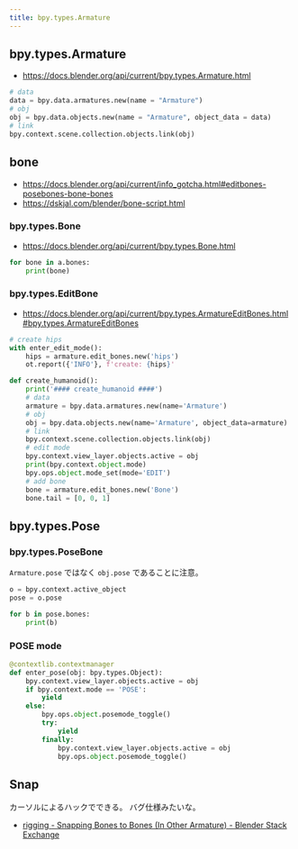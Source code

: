 ```yaml
---
title: bpy.types.Armature
---
```


## bpy.types.Armature

- https://docs.blender.org/api/current/bpy.types.Armature.html

```py
# data
data = bpy.data.armatures.new(name = "Armature")
# obj
obj = bpy.data.objects.new(name = "Armature", object_data = data)
# link
bpy.context.scene.collection.objects.link(obj)
```

## bone

- https://docs.blender.org/api/current/info_gotcha.html#editbones-posebones-bone-bones
- https://dskjal.com/blender/bone-script.html

### bpy.types.Bone

- https://docs.blender.org/api/current/bpy.types.Bone.html

```python
for bone in a.bones:
	print(bone)
```

### bpy.types.EditBone

- https://docs.blender.org/api/current/bpy.types.ArmatureEditBones.html#bpy.types.ArmatureEditBones

```py
# create hips
with enter_edit_mode():
    hips = armature.edit_bones.new('hips')
    ot.report({'INFO'}, f'create: {hips}'
```

```py
def create_humanoid():
    print('#### create_humanoid ####')
    # data
    armature = bpy.data.armatures.new(name='Armature')
    # obj
    obj = bpy.data.objects.new(name='Armature', object_data=armature)
    # link
    bpy.context.scene.collection.objects.link(obj)
    # edit mode
    bpy.context.view_layer.objects.active = obj
    print(bpy.context.object.mode)
    bpy.ops.object.mode_set(mode='EDIT')
    # add bone
    bone = armature.edit_bones.new('Bone')
    bone.tail = [0, 0, 1]
```

## bpy.types.Pose

### bpy.types.PoseBone

`Armature.pose` ではなく `obj.pose` であることに注意。

```python
o = bpy.context.active_object
pose = o.pose

for b in pose.bones:
	print(b)
```

### POSE mode

```python
@contextlib.contextmanager
def enter_pose(obj: bpy.types.Object):
    bpy.context.view_layer.objects.active = obj
    if bpy.context.mode == 'POSE':
        yield
    else:
        bpy.ops.object.posemode_toggle()
        try:
            yield
        finally:
            bpy.context.view_layer.objects.active = obj
            bpy.ops.object.posemode_toggle()

```

## Snap

カーソルによるハックでできる。
バグ仕様みたいな。

- [rigging - Snapping Bones to Bones (In Other Armature) - Blender Stack Exchange](https://blender.stackexchange.com/questions/194024/snapping-bones-to-bones-in-other-armature)
